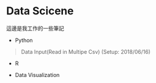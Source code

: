 # Data Scicene  

這邊是我工作的一些筆記

* Python

> Data Input(Read in Multipe Csv)
(Setup: 2018/06/16)

* R

* Data Visualization